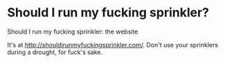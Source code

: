 Should I run my fucking sprinkler?
======

Should I run my fucking sprinkler: the website

It's at http://shouldirunmyfuckingsprinkler.com/.
Don't use your sprinklers during a drought, for fuck's sake.
